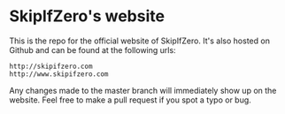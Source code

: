 # SkipIfZero's website
This is the repo for the official website of SkipIfZero. It's also hosted on Github and can be found at the following urls:

	http://skipifzero.com
	http://www.skipifzero.com

Any changes made to the master branch will immediately show up on the website. Feel free to make a pull request if you spot a typo or bug.